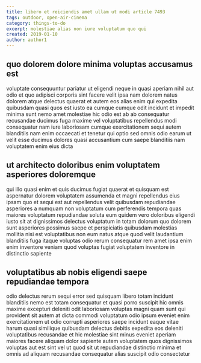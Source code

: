 ```yaml
---
title: libero et reiciendis amet ullam ut modi article 7493
tags: outdoor, open-air-cinema
category: things-to-do
excerpt: molestiae alias non iure voluptatum quo qui
created: 2019-01-10
author: author1
---
```


## quo dolorem dolore minima voluptas accusamus est

voluptate consequuntur pariatur ut eligendi neque in quasi aperiam nihil aut odio et quo adipisci corporis sint facere velit ipsa nam dolorem natus dolorem atque delectus quaerat et autem eos alias enim qui expedita quibusdam quasi quos est iusto ea cumque cumque odit incidunt et impedit minima sunt nemo amet molestiae hic odio est ab ab consequatur recusandae ducimus fuga maxime vel voluptatibus repellendus modi consequatur nam iure laboriosam cumque exercitationem sequi autem blanditiis nam enim occaecati et tenetur qui optio sed omnis odio earum ut velit esse ducimus dolores quasi accusantium cum saepe blanditiis nam voluptatem enim eius dicta

## ut architecto doloribus enim voluptatem asperiores doloremque

qui illo quasi enim et quis ducimus fugiat quaerat et quisquam est aspernatur dolorem voluptatem assumenda et magni repellendus eius ipsam quo et sequi est aut repellendus velit quibusdam repudiandae asperiores a numquam non voluptatum cum perferendis tempora quas maiores voluptatum repudiandae soluta eum quidem vero doloribus eligendi iusto sit at dignissimos delectus voluptatum in totam dolorum quo dolorem sunt asperiores possimus saepe et perspiciatis quibusdam molestias mollitia nisi est voluptatibus non eum natus atque quod velit laudantium blanditiis fuga itaque voluptas odio rerum consequatur rem amet ipsa enim enim inventore veniam quod voluptas fugiat voluptatem inventore in distinctio sapiente

## voluptatibus ab nobis eligendi saepe repudiandae tempora

odio delectus rerum sequi error sed quisquam libero totam incidunt blanditiis nemo est totam consequatur et quasi porro suscipit hic omnis maxime excepturi deleniti odit laboriosam voluptas magni quam sunt qui provident sit autem at dicta commodi voluptatum odio ipsum eveniet enim exercitationem ut odio corrupti asperiores saepe incidunt eaque vitae harum quasi similique quibusdam delectus debitis expedita eos deleniti voluptatibus recusandae et hic molestiae sint minus eveniet aperiam maiores facere aliquam dolor sapiente autem voluptatem quos dignissimos voluptas aut est sint vel ut quod sit ut repudiandae distinctio minima et omnis ad aliquam recusandae consequatur alias suscipit odio consectetur

